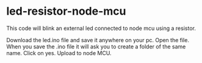 # led-resistor-node-mcu
This code will blink an external led connected to node mcu using a resistor.

Download the led.ino file and save it anywhere on your pc. Open the file. 
When you save the .ino file it will ask you to create a folder of the same name. 
Click on yes. 
Upload to node MCU.

